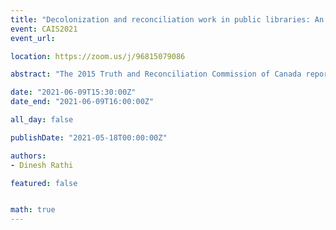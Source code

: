 ```yaml
---
title: "Decolonization and reconciliation work in public libraries: An analysis of strategic plans"
event: CAIS2021
event_url:

location: https://zoom.us/j/96815079086

abstract: "The 2015 Truth and Reconciliation Commission of Canada report provides valuable guidance and critical foundation on decolonization and reconciliation in Canada. Public institutions including universities and libraries have affirmed their commitment towards reconciliation and decolonization by undertaking initiatives and establishing both short- and long-term goals. This research examines strategic plans posted on the organizational websites of nine Canadian public library systems operating in cities with significant Indigenous population. The findings suggest that different library systems made varying levels of explicit and/or implicit commitment towards reconciliation and decolonization."

date: "2021-06-09T15:30:00Z"
date_end: "2021-06-09T16:00:00Z"

all_day: false

publishDate: "2021-05-18T00:00:00Z"

authors:
- Dinesh Rathi

featured: false


math: true
---
```

